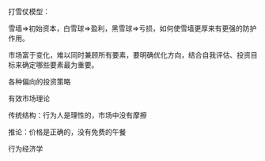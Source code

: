 打雪仗模型：

雪墙=>初始资本，白雪球=>盈利，黑雪球=>亏损，如何使雪墙更厚来有更强的防护作用。

市场富于变化，难以同时兼顾所有要素，要明确优化方向，结合自我评估、投资目标来确定哪些要素最为重要。

各种偏向的投资策略



有效市场理论

传统结构：行为人是理性的，市场中没有摩擦

推论：价格是正确的，没有免费的午餐

行为经济学

